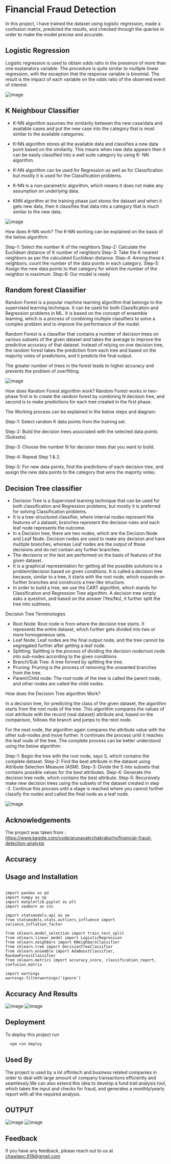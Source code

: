 
# Financial Fraud Detection
In this project, I have trained the dataset using logistic regression, made a confusion matrix, predicted the results, and checked through the queries in order to make the model precise and accurate.



## Logistic Regression
Logistic regression is used to obtain odds ratio in the presence of more than one explanatory variable. The procedure is quite similar to multiple linear regression, with the exception that the response variable is binomial. The result is the impact of each variable on the odds ratio of the observed event of interest.

![image](https://user-images.githubusercontent.com/92213377/234007347-6b37966c-d93b-4e49-9d8f-199fba968c8c.png)




## K Neighbour Classifier

- K-NN algorithm assumes the similarity between the new case/data and available cases and put the new case into the category that is most similar to the available categories.
- K-NN algorithm stores all the available data and classifies a new data point based on the similarity. This means when new data appears then it can be easily classified into a well suite category by using K- NN algorithm.
- K-NN algorithm can be used for Regression as well as for Classification but mostly it is used for the Classification problems.
- K-NN is a non-parametric algorithm, which means it does not make any assumption on underlying data.

- KNN algorithm at the training phase just stores the dataset and when it gets new data, then it classifies that data into a category that is much similar to the new data.




![image](https://user-images.githubusercontent.com/92213377/234007579-7fbeb02e-a32d-4a1e-ab69-83007a16c38b.png)


How does K-NN work?
The K-NN working can be explained on the basis of the below algorithm:

Step-1: Select the number K of the neighbors
Step-2: Calculate the Euclidean distance of K number of neighbors
Step-3: Take the K nearest neighbors as per the calculated Euclidean distance.
Step-4: Among these k neighbors, count the number of the data points in each category.
Step-5: Assign the new data points to that category for which the number of the neighbor is maximum.
Step-6: Our model is ready

## Random forest Classifier

Random Forest is a popular machine learning algorithm that belongs to the supervised learning technique. It can be used for both Classification and Regression problems in ML. It is based on the concept of ensemble learning, which is a process of combining multiple classifiers to solve a complex problem and to improve the performance of the model.

Random Forest is a classifier that contains a number of decision trees on various subsets of the given dataset and takes the average to improve the predictive accuracy of that dataset.
Instead of relying on one decision tree, the random forest takes the prediction from each tree and based on the majority votes of predictions, and it predicts the final output.

The greater number of trees in the forest leads to higher accuracy and prevents the problem of overfitting.



![image](https://user-images.githubusercontent.com/92213377/234007761-0940e748-0eb2-47df-8eca-29dec67105c1.png)



How does Random Forest algorithm work?
Random Forest works in two-phase first is to create the random forest by combining N decision tree, and second is to make predictions for each tree created in the first phase.

The Working process can be explained in the below steps and diagram:

Step-1: Select random K data points from the training set.

Step-2: Build the decision trees associated with the selected data points (Subsets).

Step-3: Choose the number N for decision trees that you want to build.

Step-4: Repeat Step 1 & 2.

Step-5: For new data points, find the predictions of each decision tree, and assign the new data points to the category that wins the majority votes.

## Decision Tree classifier

- Decision Tree is a Supervised learning technique that can be used for both classification and Regression problems, but mostly it is preferred for solving Classification problems. 
- It is a tree-structured classifier, where internal nodes represent the features of a dataset, branches represent the decision rules and each leaf node represents the outcome.
- In a Decision tree, there are two nodes, which are the Decision Node and Leaf Node. Decision nodes are used to make any decision and have multiple branches, whereas Leaf nodes are the output of those decisions and do not contain any further branches.
- The decisions or the test are performed on the basis of features of the given dataset.
- It is a graphical representation for getting all the possible solutions to a problem/decision based on given conditions.
It is called a decision tree because, similar to a tree, it starts with the root node, which expands on further branches and constructs a tree-like structure.
- In order to build a tree, we use the CART algorithm, which stands for Classification and Regression Tree algorithm.
A decision tree simply asks a question, and based on the answer (Yes/No), it further split the tree into subtrees.




Decision Tree Terminologies
- Root Node: Root node is from where the decision tree starts. It represents the entire dataset, which further gets divided into two or more homogeneous sets.
- Leaf Node: Leaf nodes are the final output node, and the tree cannot be segregated further after getting a leaf node.
- Splitting: Splitting is the process of dividing the decision node/root node into sub-nodes according to the given conditions.
- Branch/Sub Tree: A tree formed by splitting the tree.
- Pruning: Pruning is the process of removing the unwanted branches from the tree.
- Parent/Child node: The root node of the tree is called the parent node, and other nodes are called the child nodes.



How does the Decision Tree algorithm Work?

In a decision tree, for predicting the class of the given dataset, the algorithm starts from the root node of the tree. This algorithm compares the values of root attribute with the record (real dataset) attribute and, based on the comparison, follows the branch and jumps to the next node.

For the next node, the algorithm again compares the attribute value with the other sub-nodes and move further. It continues the process until it reaches the leaf node of the tree. The complete process can be better understood using the below algorithm:

Step-1: Begin the tree with the root node, says S, which contains the complete dataset.
Step-2: Find the best attribute in the dataset using Attribute Selection Measure (ASM).
Step-3: Divide the S into subsets that contains possible values for the best attributes.
Step-4: Generate the decision tree node, which contains the best attribute.
Step-5: Recursively make new decision trees using the subsets of the dataset created in step -3. Continue this process until a stage is reached where you cannot further classify the nodes and called the final node as a leaf node.



![image](https://user-images.githubusercontent.com/92213377/234008086-34d65640-ab0e-4f87-9dfd-783b99ec9897.png)



## Acknowledgements

The project was taken from : https://www.kaggle.com/code/arunavakrchakraborty/financial-fraud-detection-analysis

## Accuracy






## Usage and Installation

```

import pandas as pd
import numpy as np
import matplotlib.pyplot as plt
import seaborn as sns

import statsmodels.api as sm
from statsmodels.stats.outliers_influence import variance_inflation_factor

from sklearn.model_selection import train_test_split
from sklearn.linear_model import LogisticRegression
from sklearn.neighbors import KNeighborsClassifier
from sklearn.tree import DecisionTreeClassifier
from sklearn.ensemble import AdaBoostClassifier, RandomForestClassifier
from sklearn.metrics import accuracy_score, classification_report, confusion_matrix

import warnings
warnings.filterwarnings('ignore')

```



## Accuracy And Results
![image](https://user-images.githubusercontent.com/92213377/234009015-9caf31b5-8a62-4dc1-b3fd-a97e7b1bbf6c.png)
![image](https://user-images.githubusercontent.com/92213377/234009155-0748a5e0-0132-47aa-8ccb-0bf649285f33.png)



## Deployment

To deploy this project run

```bash
  npm run deploy
```


## Used By
The project is used by a lot offintech and business related companies in order to deal with large amount of company transactions efficiently and seamlessly.We can also extend this idea to develop a fund trail analysis tool, which takes the input and checks for fraud, and generates a monthly/yearly report with all the required analysis.


## OUTPUT

![image](https://user-images.githubusercontent.com/92213377/234008697-e05919ca-2485-4b5d-98f7-1aa8fa102a00.png)
![image](https://user-images.githubusercontent.com/92213377/234008801-8a4c88fd-683b-4432-b293-3436aa3e694a.png)






## Feedback

If you have any feedback, please reach out to us at chawlapc.619@gmail.com

